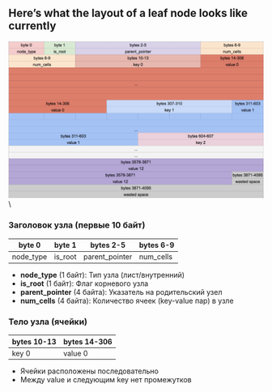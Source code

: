 ##  Here’s what the layout of a leaf node looks like currently
![Скриншот приложения](images/leaf-node-format.png)\

### Заголовок узла (первые 10 байт)
| byte 0    | byte 1    | bytes 2-5    | bytes 6-9   |
|-----------|-----------|--------------|-------------|
| node_type | is_root   | parent_pointer | num_cells |

- **node_type** (1 байт): Тип узла (лист/внутренний)
- **is_root** (1 байт): Флаг корневого узла
- **parent_pointer** (4 байта): Указатель на родительский узел
- **num_cells** (4 байта): Количество ячеек (key-value пар) в узле


### Тело узла (ячейки)

| bytes 10-13    | bytes 14-306    |
|----------------|-----------------|
| key 0          | value 0         |
 
- Ячейки расположены последовательно
- Между value и следующим key нет промежутков